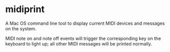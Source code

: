 # midiprint
A Mac OS command line tool to display current MIDI devices and messages on the system.

MIDI note on and note off events will trigger the corresponding key on the keyboard to light up; all other MIDI messages will be printed normally.
